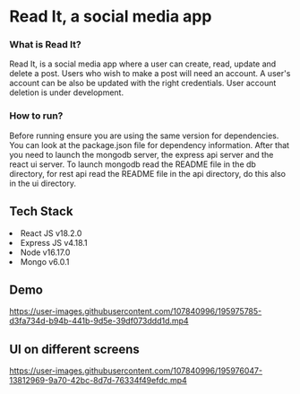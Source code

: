 <h1>Read It, a social media app</h1>

<h3>What is Read It?</h3>

Read It, is a social media app where a user can create, read, update and delete a post. Users who wish to make a post will need an account. A user's account can be also be updated with the right credentials. User account deletion is under development.

<h3>How to run?</h3>

Before running ensure you are using the same version for dependencies. You can look at the package.json file for dependency information. After that you need to launch the mongodb server, the express api server and the react ui server. To launch mongodb read the README file in the db directory, for rest api read the README file in the api directory, do this also in the ui directory.

<h2>Tech Stack</h2>

<li>React JS v18.2.0</li>
<li>Express JS v4.18.1</li>
<li>Node v16.17.0</li>
<li>Mongo v6.0.1</li>

<h2>Demo</h2>

https://user-images.githubusercontent.com/107840996/195975785-d3fa734d-b94b-441b-9d5e-39df073ddd1d.mp4

<h2>UI on different screens</h2>

https://user-images.githubusercontent.com/107840996/195976047-13812969-9a70-42bc-8d7d-76334f49efdc.mp4

